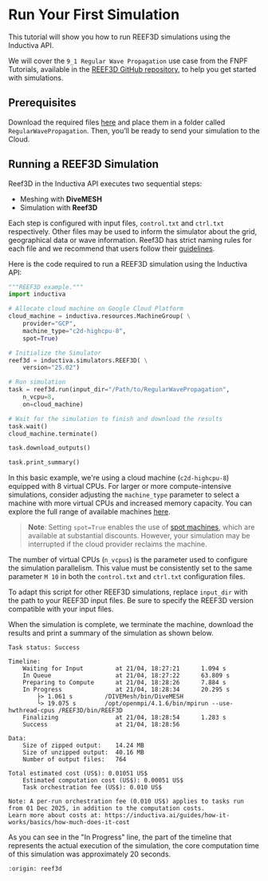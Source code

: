 # Run Your First Simulation
This tutorial will show you how to run REEF3D simulations using the Inductiva API.

We will cover the `9_1 Regular Wave Propagation` use case from the FNPF Tutorials, available in the [REEF3D GitHub repository](https://github.com/REEF3D/REEF3D/tree/ed0c8d7a6110892706357f72e0404bd63034efa5), to help you get started with simulations.

## Prerequisites
Download the required files [here](https://github.com/REEF3D/REEF3D/tree/master/Tutorials/REEF3D_FNPF/9_1%20Regular%20Wave%20Propagation) and place them in a folder called `RegularWavePropagation`. Then, you’ll be ready to send your simulation to the Cloud.

## Running a REEF3D Simulation
Reef3D in the Inductiva API executes two sequential steps:
- Meshing with **DiveMESH**
- Simulation with **Reef3D**

Each step is configured with input files, `control.txt` and `ctrl.txt` respectively. Other files may be used to inform the simulator about the grid, geographical data or wave information. Reef3D has strict naming rules for each file and we recommend that users follow their [guidelines](https://reef3d.wordpress.com/user-guide/).

Here is the code required to run a REEF3D simulation using the Inductiva API:

```python
"""REEF3D example."""
import inductiva

# Allocate cloud machine on Google Cloud Platform
cloud_machine = inductiva.resources.MachineGroup( \
    provider="GCP",
    machine_type="c2d-highcpu-8",
    spot=True)

# Initialize the Simulator
reef3d = inductiva.simulators.REEF3D( \
    version="25.02")

# Run simulation
task = reef3d.run(input_dir="/Path/to/RegularWavePropagation",
    n_vcpu=8,
    on=cloud_machine)

# Wait for the simulation to finish and download the results
task.wait()
cloud_machine.terminate()

task.download_outputs()

task.print_summary()
```

In this basic example, we're using a cloud machine (`c2d-highcpu-8`) equipped with 8 virtual CPUs.
For larger or more compute-intensive simulations, consider adjusting the `machine_type` parameter to select
a machine with more virtual CPUs and increased memory capacity. You can explore the full range of available machines [here](https://console.inductiva.ai/machine-groups/instance-types).

> **Note**: Setting `spot=True` enables the use of [spot machines](../how-it-works/machines/spot-machines.md), which are available at substantial discounts.
> However, your simulation may be interrupted if the cloud provider reclaims the machine.

The number of virtual CPUs (`n_vcpus`) is the parameter used to configure the simulation parallelism. This value must be consistently set to the same parameter `M 10` in both the `control.txt` and `ctrl.txt` configuration files.

To adapt this script for other REEF3D simulations, replace `input_dir` with the path to your REEF3D input files.
Be sure to specify the REEF3D version compatible with your input files.

When the simulation is complete, we terminate the machine, download the results and print a summary of the simulation as shown below.

```
Task status: Success

Timeline:
	Waiting for Input         at 21/04, 18:27:21      1.094 s
	In Queue                  at 21/04, 18:27:22      63.809 s
	Preparing to Compute      at 21/04, 18:28:26      7.884 s
	In Progress               at 21/04, 18:28:34      20.295 s
		├> 1.061 s         /DIVEMesh/bin/DiveMESH
		└> 19.075 s        /opt/openmpi/4.1.6/bin/mpirun --use-hwthread-cpus /REEF3D/bin/REEF3D
	Finalizing                at 21/04, 18:28:54      1.283 s
	Success                   at 21/04, 18:28:56

Data:
	Size of zipped output:    14.24 MB
	Size of unzipped output:  40.16 MB
	Number of output files:   764

Total estimated cost (US$): 0.01051 US$
	Estimated computation cost (US$): 0.00051 US$
	Task orchestration fee (US$): 0.010 US$

Note: A per-run orchestration fee (0.010 US$) applies to tasks run from 01 Dec 2025, in addition to the computation costs.
Learn more about costs at: https://inductiva.ai/guides/how-it-works/basics/how-much-does-it-cost
```

As you can see in the "In Progress" line, the part of the timeline that represents the actual execution of the simulation,
the core computation time of this simulation was approximately 20 seconds.

```{banner_small}
:origin: reef3d
```
